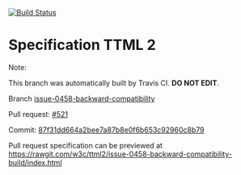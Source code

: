[![Build Status](https://travis-ci.org/w3c/ttml2.svg?branch=issue-0458-backward-compatibility)](https://travis-ci.org/w3c/ttml2)


# Specification TTML 2


Note:


This branch was automatically built by Travis CI. <b>DO NOT EDIT</b>.


 Branch [issue-0458-backward-compatibility](https://github.com/w3c/ttml2/tree/issue-0458-backward-compatibility)


 Pull request: [#521](https://github.com/w3c/ttml2/pull/521)


 Commit: [87f31dd664a2bee7a87b8e0f6b653c92960c8b79](https://github.com/w3c/ttml2/commit/87f31dd664a2bee7a87b8e0f6b653c92960c8b79)

Pull request specification can be previewed at https://rawgit.com/w3c/ttml2/issue-0458-backward-compatibility-build/index.html



